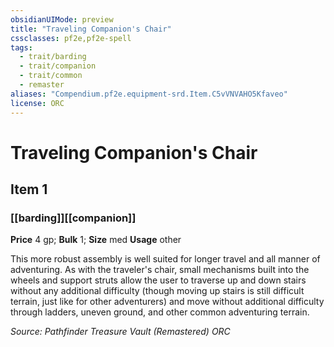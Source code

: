```yaml
---
obsidianUIMode: preview
title: "Traveling Companion's Chair"
cssclasses: pf2e,pf2e-spell
tags:
  - trait/barding
  - trait/companion
  - trait/common
  - remaster
aliases: "Compendium.pf2e.equipment-srd.Item.C5vVNVAHO5Kfaveo"
license: ORC
---
```

# Traveling Companion's Chair
## Item 1
### [[barding]][[companion]]


**Price** 4 gp; 
**Bulk** 1; **Size** med
**Usage** other

This more robust assembly is well suited for longer travel and all manner of adventuring. As with the traveler's chair, small mechanisms built into the wheels and support struts allow the user to traverse up and down stairs without any additional difficulty (though moving up stairs is still difficult terrain, just like for other adventurers) and move without additional difficulty through ladders, uneven ground, and other common adventuring terrain.

*Source: Pathfinder Treasure Vault (Remastered)*
*ORC*